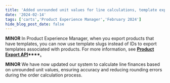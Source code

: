 ```yaml
---
title: 'Added unrounded unit values for line calculations, template exports now include slugs'
date: '2024-02-14'
tags: ['carts','Product Experience Manager','February 2024']
hide_blog_post_date: false
---
```

**MINOR** In Product Experience Manager, when you export products that have templates, you can now use template slugs instead of IDs to export templates associated with products. For more information, see **[Product Export API](https://elasticpath.dev/docs/pxm/products/exporting-products/export-products#query-parameters)****[.](https://elasticpath.dev/docs/pxm/products/exporting-products/export-products#query-parameters)**

**MINOR** We have now updated our system to calculate line finances based on unrounded unit values, ensuring accuracy and reducing rounding errors during the order calculation process.
